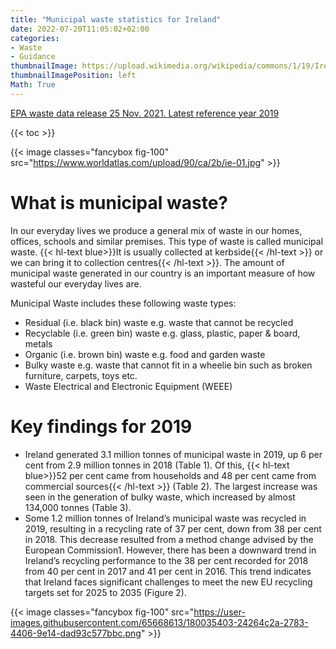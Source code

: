 ```yaml
---
title: "Municipal waste statistics for Ireland"
date: 2022-07-20T11:05:02+02:00
categories:
- Waste
- Guidance
thumbnailImage: https://upload.wikimedia.org/wikipedia/commons/1/19/Ireland_flag.gif
thumbnailImagePosition: left
Math: True
---
```

[EPA waste data release 25 Nov. 2021. Latest reference year 2019](https://www.epa.ie/our-services/monitoring--assessment/waste/national-waste-statistics/municipal/)
<!--more-->
{{< toc >}}

{{< image classes="fancybox fig-100" src="https://www.worldatlas.com/upload/90/ca/2b/ie-01.jpg" >}}

# What is municipal waste?
In our everyday lives we produce a general mix of waste in our homes, offices, schools and similar premises. This type of waste is called municipal waste. {{< hl-text blue>}}It is usually collected at kerbside{{< /hl-text >}} or we can bring it to collection centres{{< /hl-text >}}. The amount of municipal waste generated in our country is an important measure of how wasteful our everyday lives are.

Municipal Waste includes these following waste types:
* Residual (i.e. black bin) waste e.g. waste that cannot be recycled
* Recyclable (i.e. green bin) waste e.g. glass, plastic, paper & board, metals
* Organic (i.e. brown bin) waste e.g. food and garden waste
* Bulky waste e.g. waste that cannot fit in a wheelie bin such as broken furniture, carpets, toys etc.
* Waste Electrical and Electronic Equipment (WEEE)

# Key findings for 2019
* Ireland generated 3.1 million tonnes of municipal waste in 2019, up 6 per cent from 2.9 million tonnes in 2018 (Table 1). Of this, {{< hl-text blue>}}52 per cent came from households and 48 per cent came from commercial sources{{< /hl-text >}} (Table 2). The largest increase was seen in the generation of bulky waste, which increased by almost 134,000 tonnes (Table 3).
* Some 1.2 million tonnes of Ireland’s municipal waste was recycled in 2019, resulting in a recycling rate of 37 per cent, down from 38 per cent in 2018. This decrease resulted from a method change advised by the European Commission1. However, there has been a downward trend in Ireland’s recycling performance to the 38 per cent recorded for 2018 from 40 per cent in 2017 and 41 per cent in 2016. This trend indicates that Ireland faces significant challenges to meet the new EU recycling targets set for 2025 to 2035 (Figure 2).

{{< image classes="fancybox fig-100" src="https://user-images.githubusercontent.com/65668613/180035403-24264c2a-2783-4406-9e14-dad93c577bbc.png" >}}

